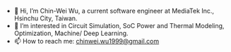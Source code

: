 - 👋 Hi, I’m Chin-Wei Wu, a current software engineer at MediaTek Inc., Hsinchu City, Taiwan.
- 👀 I’m interested in Circuit Simulation, SoC Power and Thermal Modeling, Optimization, Machine/ Deep Learning.
- 📫 How to reach me: chinwei.wu1999@gmail.com

<!---
chinwei1999/chinwei1999 is a ✨ special ✨ repository because its `README.md` (this file) appears on your GitHub profile.
You can click the Preview link to take a look at your changes.
--->
